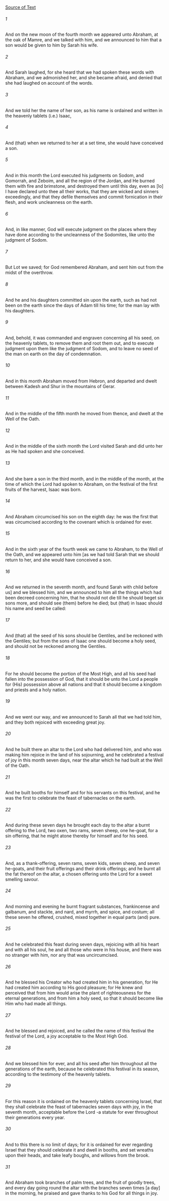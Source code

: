 [Source of Text](https://github.com/scrollmapper/bible_databases_deuterocanonical)

###### 1
And on the new moon of the fourth month we appeared unto Abraham, at the oak of Mamre, and we talked with him, and we announced to him that a son would be given to him by Sarah his wife.

###### 2
And Sarah laughed, for she heard that we had spoken these words with Abraham, and we admonished her, and she became afraid, and denied that she had laughed on account of the words.

###### 3
And we told her the name of her son, as his name is ordained and written in the heavenly tablets (i.e.) Isaac,

###### 4
And (that) when we returned to her at a set time, she would have conceived a son.

###### 5
And in this month the Lord executed his judgments on Sodom, and Gomorrah, and Zeboim, and all the region of the Jordan, and He burned them with fire and brimstone, and destroyed them until this day, even as [lo] I have declared unto thee all their works, that they are wicked and sinners exceedingly, and that they defile themselves and commit fornication in their flesh, and work uncleanness on the earth.

###### 6
And, in like manner, God will execute judgment on the places where they have done according to the uncleanness of the Sodomites, like unto the judgment of Sodom.

###### 7
But Lot we saved; for God remembered Abraham, and sent him out from the midst of the overthrow.

###### 8
And he and his daughters committed sin upon the earth, such as had not been on the earth since the days of Adam till his time; for the man lay with his daughters.

###### 9
And, behold, it was commanded and engraven concerning all his seed, on the heavenly tablets, to remove them and root them out, and to execute judgment upon them like the judgment of Sodom, and to leave no seed of the man on earth on the day of condemnation.

###### 10
And in this month Abraham moved from Hebron, and departed and dwelt between Kadesh and Shur in the mountains of Gerar.

###### 11
And in the middle of the fifth month he moved from thence, and dwelt at the Well of the Oath.

###### 12
And in the middle of the sixth month the Lord visited Sarah and did unto her as He had spoken and she conceived.

###### 13
And she bare a son in the third month, and in the middle of the month, at the time of which the Lord had spoken to Abraham, on the festival of the first fruits of the harvest, Isaac was born.

###### 14
And Abraham circumcised his son on the eighth day: he was the first that was circumcised according to the covenant which is ordained for ever.

###### 15
And in the sixth year of the fourth week we came to Abraham, to the Well of the Oath, and we appeared unto him [as we had told Sarah that we should return to her, and she would have conceived a son.

###### 16
And we returned in the seventh month, and found Sarah with child before us] and we blessed him, and we announced to him all the things which had been decreed concerning him, that he should not die till he should beget six sons more, and should see (them) before he died; but (that) in Isaac should his name and seed be called:

###### 17
And (that) all the seed of his sons should be Gentiles, and be reckoned with the Gentiles; but from the sons of Isaac one should become a holy seed, and should not be reckoned among the Gentiles.

###### 18
For he should become the portion of the Most High, and all his seed had fallen into the possession of God, that it should be unto the Lord a people for (His) possession above all nations and that it should become a kingdom and priests and a holy nation.

###### 19
And we went our way, and we announced to Sarah all that we had told him, and they both rejoiced with exceeding great joy.

###### 20
And he built there an altar to the Lord who had delivered him, and who was making him rejoice in the land of his sojourning, and he celebrated a festival of joy in this month seven days, near the altar which he had built at the Well of the Oath.

###### 21
And he built booths for himself and for his servants on this festival, and he was the first to celebrate the feast of tabernacles on the earth.

###### 22
And during these seven days he brought each day to the altar a burnt offering to the Lord, two oxen, two rams, seven sheep, one he-goat, for a sin offering, that he might atone thereby for himself and for his seed.

###### 23
And, as a thank-offering, seven rams, seven kids, seven sheep, and seven he-goats, and their fruit offerings and their drink offerings; and he burnt all the fat thereof on the altar, a chosen offering unto the Lord for a sweet smelling savour.

###### 24
And morning and evening he burnt fragrant substances, frankincense and galbanum, and stackte, and nard, and myrrh, and spice, and costum; all these seven he offered, crushed, mixed together in equal parts (and) pure.

###### 25
And he celebrated this feast during seven days, rejoicing with all his heart and with all his soul, he and all those who were in his house, and there was no stranger with him, nor any that was uncircumcised.

###### 26
And he blessed his Creator who had created him in his generation, for He had created him according to His good pleasure; for He knew and perceived that from him would arise the plant of righteousness for the eternal generations, and from him a holy seed, so that it should become like Him who had made all things.

###### 27
And he blessed and rejoiced, and he called the name of this festival the festival of the Lord, a joy acceptable to the Most High God.

###### 28
And we blessed him for ever, and all his seed after him throughout all the generations of the earth, because he celebrated this festival in its season, according to the testimony of the heavenly tablets.

###### 29
For this reason it is ordained on the heavenly tablets concerning Israel, that they shall celebrate the feast of tabernacles seven days with joy, in the seventh month, acceptable before the Lord -a statute for ever throughout their generations every year.

###### 30
And to this there is no limit of days; for it is ordained for ever regarding Israel that they should celebrate it and dwell in booths, and set wreaths upon their heads, and take leafy boughs, and willows from the brook.

###### 31
And Abraham took branches of palm trees, and the fruit of goodly trees, and every day going round the altar with the branches seven times [a day] in the morning, he praised and gave thanks to his God for all things in joy.